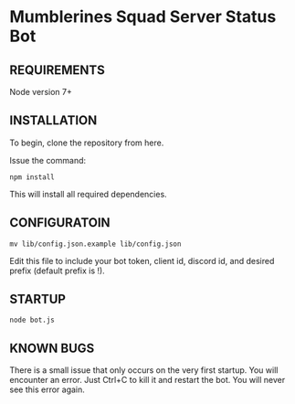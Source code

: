 # Mumblerines Squad Server Status Bot

## REQUIREMENTS
Node version 7+

## INSTALLATION
To begin, clone the repository from here.

Issue the command:

`npm install`

This will install all required dependencies.

## CONFIGURATOIN
`mv lib/config.json.example lib/config.json`

Edit this file to include your bot token, client id, discord id, and desired prefix (default prefix is !).

## STARTUP

`node bot.js`

## KNOWN BUGS

There is a small issue that only occurs on the very first startup. You will encounter an error. Just Ctrl+C to kill it and restart the bot. You will never see this error again.
